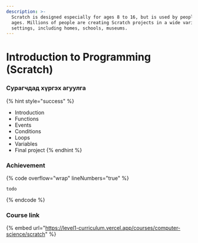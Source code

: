 ```yaml
---
description: >-
  Scratch is designed especially for ages 8 to 16, but is used by people of all
  ages. Millions of people are creating Scratch projects in a wide variety of
  settings, including homes, schools, museums.
---
```


# Introduction to Programming (Scratch)

### Сурагчдад хүргэх агуулга

{% hint style="success" %}
* Introduction
* Functions
* Events
* Conditions
* Loops
* Variables
* Final project
{% endhint %}

### Achievement

{% code overflow="wrap" lineNumbers="true" %}
```
todo
```
{% endcode %}

### Course link

{% embed url="https://level1-curriculum.vercel.app/courses/computer-science/scratch" %}

